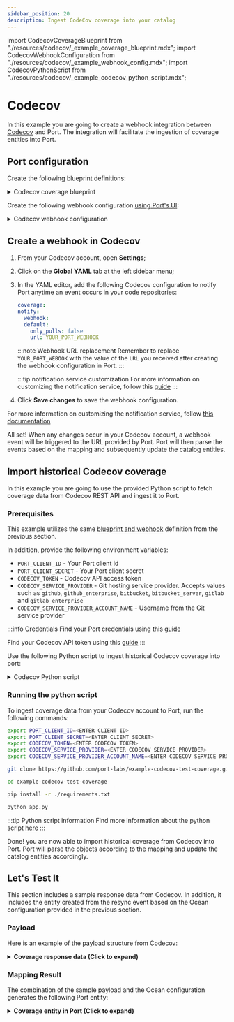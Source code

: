 ```yaml
---
sidebar_position: 20
description: Ingest CodeCov coverage into your catalog
---
```


import CodecovCoverageBlueprint from "./resources/codecov/\_example_coverage_blueprint.mdx";
import CodecovWebhookConfiguration from "./resources/codecov/\_example_webhook_config.mdx";
import CodecovPythonScript from "./resources/codecov/\_example_codecov_python_script.mdx";

# Codecov

In this example you are going to create a webhook integration between [Codecov](https://docs.codecov.com/docs/quick-start) and Port. The integration will facilitate the ingestion of coverage entities into Port.

## Port configuration

Create the following blueprint definitions:

<details>
<summary>Codecov coverage blueprint</summary>

<CodecovCoverageBlueprint/>

</details>

Create the following webhook configuration [using Port's UI](/build-your-software-catalog/sync-data-to-catalog/webhook/?operation=ui#configuring-webhook-endpoints):

<details>
<summary>Codecov webhook configuration</summary>

1. **Basic details** tab - fill the following details:
   1. Title : `Codecov Mapper`;
   2. Identifier : `codecov_mapper`;
   3. Description : `A webhook configuration to map Codecov coverage to Port`;
   4. Icon : `Git`;
2. **Integration configuration** tab - fill the following JQ mapping:

   <CodecovWebhookConfiguration/>
    :::note Webhook URL
    Take note of, and copy the Webhook URL that is provided in this tab
    :::

3. Click **Save** at the bottom of the page.

</details>

## Create a webhook in Codecov

1. From your Codecov account, open **Settings**;
2. Click on the **Global YAML** tab at the left sidebar menu;
3. In the YAML editor, add the following Codecov configuration to notify Port anytime an event occurs in your code repositories:

   ```yaml
   coverage:
   notify:
     webhook:
     default:
       only_pulls: false
       url: YOUR_PORT_WEBHOOK
   ```

   :::note Webhook URL replacement
   Remember to replace `YOUR_PORT_WEBOOK` with the value of the `URL` you received after creating the webhook configuration in Port.
   :::

   :::tip notification service customization
   For more information on customizing the notification service, follow this [guide](https://docs.codecov.com/docs/notifications#standard-notification-fields)
   :::

4. Click **Save changes** to save the webhook configuration.

For more information on customizing the notification service, follow [this documentation](https://docs.codecov.com/docs/notifications#standard-notification-fields)

All set! When any changes occur in your Codecov account, a webhook event will be triggered to the URL provided by Port. Port will then parse the events based on the mapping and subsequently update the catalog entities.

## Import historical Codecov coverage

In this example you are going to use the provided Python script to fetch coverage data from Codecov REST API and ingest it to Port.

### Prerequisites

This example utilizes the same [blueprint and webhook](#port-configuration) definition from the previous section.

In addition, provide the following environment variables:

- `PORT_CLIENT_ID` - Your Port client id
- `PORT_CLIENT_SECRET` - Your Port client secret
- `CODECOV_TOKEN` - Codecov API access token
- `CODECOV_SERVICE_PROVIDER` - Git hosting service provider. Accepts values such as `github`, `github_enterprise`, `bitbucket`, `bitbucket_server`, `gitlab` and `gitlab_enterprise`
- `CODECOV_SERVICE_PROVIDER_ACCOUNT_NAME` - Username from the Git service provider

:::info Credentials
Find your Port credentials using this [guide](https://docs.getport.io/build-your-software-catalog/sync-data-to-catalog/api/#find-your-port-credentials)

Find your Codecov API token using this [guide](https://docs.codecov.com/reference/overview)
:::

Use the following Python script to ingest historical Codecov coverage into port:

<details>
<summary>Codecov Python script</summary>

<CodecovPythonScript/>

</details>

### Running the python script

To ingest coverage data from your Codecov account to Port, run the following commands:

```bash
export PORT_CLIENT_ID=<ENTER CLIENT ID>
export PORT_CLIENT_SECRET=<ENTER CLIENT SECRET>
export CODECOV_TOKEN=<ENTER CODECOV TOKEN>
export CODECOV_SERVICE_PROVIDER=<ENTER CODECOV SERVICE PROVIDER>
export CODECOV_SERVICE_PROVIDER_ACCOUNT_NAME=<ENTER CODECOV SERVICE PROVIDER ACCOUNT NAME>

git clone https://github.com/port-labs/example-codecov-test-coverage.git

cd example-codecov-test-coverage

pip install -r ./requirements.txt

python app.py
```

:::tip Python script information
Find more information about the python script [here](https://github.com/port-labs/example-codecov-test-coverage)
:::

Done! you are now able to import historical coverage from Codecov into Port. Port will parse the objects according to the mapping and update the catalog entities accordingly.

## Let's Test It

This section includes a sample response data from Codecov. In addition, it includes the entity created from the resync event based on the Ocean configuration provided in the previous section.

### Payload

Here is an example of the payload structure from Codecov:

<details>
<summary><b>Coverage response data (Click to expand)</b></summary>

```json showLineNumbers
{
  "body": {
    "repo": {
      "url": "https://app.codecov.io/gh/PeyGis/codecov-example",
      "service_id": "742056150",
      "name": "codecov-example",
      "private": false
    },
    "head": {
      "author": {
        "username": "PeyGis",
        "service_id": "15999660",
        "email": "isaac.p.coffie@gmail.com",
        "service": "github",
        "name": "PagesCoffy"
      },
      "url": "https://app.codecov.io/gh/PeyGis/codecov-example/commit/a7794fc92007d3a1b99066c8f6ec66a393bf3520",
      "timestamp": "2024-02-02T14:21:35",
      "totals": {
        "files": 3,
        "lines": 36,
        "hits": 35,
        "misses": 1,
        "partials": 0,
        "coverage": "97.22222",
        "branches": 0,
        "methods": 0,
        "messages": 0,
        "sessions": 2,
        "complexity": 0,
        "complexity_total": 0,
        "diff": [0, 0, 0, 0, 0, null, 0, 0, 0, 0, null, null, 0]
      },
      "commitid": "a7794fc92007d3a1b99066c8f6ec66a393bf3520",
      "service_url": "https://github.com/PeyGis/codecov-example/commit/a7794fc92007d3a1b99066c8f6ec66a393bf3520",
      "branch": "PeyGis-patch-11",
      "message": "Update sonarqube.yml"
    },
    "base": {
      "author": {
        "username": "PeyGis",
        "service_id": "15999660",
        "email": "isaac.p.coffie@gmail.com",
        "service": "github",
        "name": "PagesCoffy"
      },
      "url": "https://app.codecov.io/gh/PeyGis/codecov-example/commit/ce38c96963e6c7100f668503da2ce4e7500de739",
      "timestamp": "2024-02-02T14:17:51",
      "totals": {
        "files": 3,
        "lines": 36,
        "hits": 35,
        "misses": 1,
        "partials": 0,
        "coverage": "97.22222",
        "branches": 0,
        "methods": 0,
        "messages": 0,
        "sessions": 2,
        "complexity": 0,
        "complexity_total": 0,
        "diff": [0, 0, 0, 0, 0, null, 0, 0, 0, 0, null, null, 0]
      },
      "commitid": "ce38c96963e6c7100f668503da2ce4e7500de739",
      "service_url": "https://github.com/PeyGis/codecov-example/commit/ce38c96963e6c7100f668503da2ce4e7500de739",
      "branch": "PeyGis-patch-10",
      "message": "Update sonarqube.yml"
    },
    "compare": {
      "url": "https://app.codecov.io/gh/PeyGis/codecov-example/pull/11",
      "message": "no change",
      "coverage": "0.00",
      "notation": ""
    },
    "owner": {
      "username": "PeyGis",
      "service_id": "15999660",
      "service": "github"
    },
    "pull": {
      "head": {
        "commit": "a7794fc92007d3a1b99066c8f6ec66a393bf3520",
        "branch": "master"
      },
      "number": "11",
      "base": {
        "commit": "ce38c96963e6c7100f668503da2ce4e7500de739",
        "branch": "master"
      },
      "open": true,
      "id": 11,
      "merged": false
    }
  }
}
```

</details>

### Mapping Result

The combination of the sample payload and the Ocean configuration generates the following Port entity:

<details>
<summary><b>Coverage entity in Port (Click to expand)</b></summary>

```json showLineNumbers
{
  "identifier": "codecov-example",
  "title": "codecov-example",
  "blueprint": "codecov_coverage",
  "properties": {
    "repository": "https://app.codecov.io/gh/PeyGis/codecov-example",
    "coverage": "97.22222",
    "service": "github",
    "author": "PagesCoffy",
    "createdAt": "2024-02-02T14:21:35Z",
    "files": 3,
    "lines": 36,
    "branch": "PeyGis-patch-11",
    "report": {
      "files": 3,
      "lines": 36,
      "hits": 35,
      "misses": 1,
      "partials": 0,
      "coverage": "97.22222",
      "branches": 0,
      "methods": 0,
      "messages": 0,
      "sessions": 2,
      "complexity": 0,
      "complexity_total": 0,
      "diff": [0, 0, 0, 0, 0, null, 0, 0, 0, 0, null, null, 0]
    }
  },
  "relations": {},
  "filter": true
}
```

</details>
